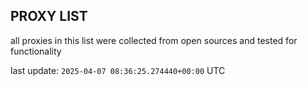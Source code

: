 ## PROXY LIST

all proxies in this list were collected from open sources and tested for functionality

last update: `2025-04-07 08:36:25.274440+00:00` UTC